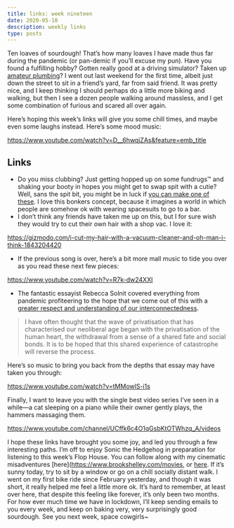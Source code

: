 ```yaml
---
title: links: week nineteen
date: 2020-05-10
description: weekly links
type: posts
---
```


Ten loaves of sourdough! That’s how many loaves I have made thus far during the pandemic (or pan-demic if you’ll excuse my pun). Have you found a fulfilling hobby? Gotten really good at a driving simulator? Taken up [amateur plumbing](https://www.cowaymega.com/product/coway-bidetmega-400/)? I went out last weekend for the first time, albeit just down the street to sit in a friend’s yard, far from said friend. It was pretty nice, and I keep thinking I should perhaps do a little more biking and walking, but then I see a dozen people walking around massless, and I get some combination of furious and scared all over again. 

Here’s hoping this week’s links will give you some chill times, and maybe even some laughs instead. Here’s some mood music:

https://www.youtube.com/watch?v=D__6hwqjZAs&feature=emb_title

## Links

- Do you miss clubbing? Just getting hopped up on some fundrugs™ and shaking your booty in hopes you might get to swap spit with a cutie? Well, sans the spit bit, you might be in luck if [you can make one of these](https://www.core77.com/posts/98066/No-Social-Distancing-Required-Personal-Protective-Suit-Concept-Designed-for-Nightlife). I love this bonkers concept, because it imagines a world in which people are somehow ok with wearing spacesuits to go to a bar.
- I don’t think any friends have taken me up on this, but I for sure wish they would try to cut their own hair with a shop vac. I love it:

https://gizmodo.com/i-cut-my-hair-with-a-vacuum-cleaner-and-oh-man-i-think-1843204420

- If the previous song is over, here’s a bit more mall music to tide you over as you read these next few pieces:

https://www.youtube.com/watch?v=R7k-dw24XXI

- The fantastic essayist Rebecca Solnit covered everything from pandemic profiteering to the hope that we come out of this with a [greater respect and understanding of our interconnectedness](https://www.theguardian.com/world/2020/apr/07/what-coronavirus-can-teach-us-about-hope-rebecca-solnit).

> I have often thought that the wave of privatisation that has characterised our neoliberal age began with the privatisation of the human heart, the withdrawal from a sense of a shared fate and social bonds. It is to be hoped that this shared experience of catastrophe will reverse the process.

Here’s so music to bring you back from the depths that essay may have taken you through:

https://www.youtube.com/watch?v=tMMowlS-i1s

Finally, I want to leave you with the single best video series I’ve seen in a while—a cat sleeping on a piano while their owner gently plays, the hammers massaging them.

https://www.youtube.com/channel/UCffk6c4O1qGsbKtOTWhzq_A/videos

I hope these links have brought you some joy, and led you through a few interesting paths. I’m off to enjoy Sonic the Hedgehog in preparation for listening to this week’s Flop House. You can follow along with my cinematic misadventures [here](https://www.brookshelley.com/movies, or [here](https://www.letterboxd.com/brookshelley/films/). If it’s sunny today, try to sit by a window or go on a chill socially distant walk. I went on my first bike ride since February yesterday, and though it was short, it really helped me feel a little more ok. It’s hard to remember, at least over here, that despite this feeling like forever, it’s only been two months. For how ever much time we have in lockdown, I’ll keep sending emails to you every week, and keep on baking very, very surprisingly good sourdough. See you next week, space cowgirls~ 



